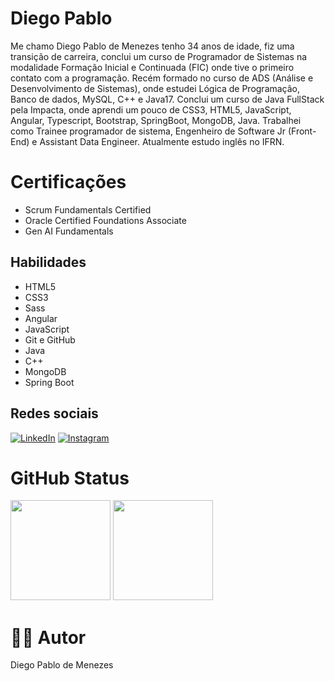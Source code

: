 # Diego Pablo

Me chamo Diego Pablo de Menezes tenho 34 anos de idade, fiz uma transição de carreira, conclui um curso de Programador de Sistemas na modalidade Formação Inicial e Continuada (FIC) onde tive o primeiro contato com a programação. Recém formado no curso de ADS (Análise e Desenvolvimento de Sistemas), onde estudei Lógica de Programação, Banco de dados, MySQL, C++ e Java17. Conclui um curso de Java FullStack pela Impacta, onde aprendi um pouco de CSS3, HTML5, JavaScript, Angular, Typescript, Bootstrap, SpringBoot, MongoDB, Java. Trabalhei como Trainee programador de sistema, Engenheiro de Software Jr (Front-End) e Assistant Data Engineer. Atualmente estudo inglês no IFRN.

# Certificações
- Scrum Fundamentals Certified
- Oracle Certified Foundations Associate
- Gen AI Fundamentals

  
## Habilidades 
- HTML5
- CSS3
- Sass
- Angular
- JavaScript
- Git e GitHub
- Java
- C++
- MongoDB
- Spring Boot


## Redes sociais
[![LinkedIn](https://img.shields.io/badge/LinkedIn-000?style=for-the-badge&logo=linkedin&logoColor=0E76A8)](https://www.linkedin.com/in/diego-pablo/)
[![Instagram](https://img.shields.io/badge/Instagram-000?style=for-the-badge&logo=instagram)](https://www.instagram.com/diego__pablo/)


# GitHub Status
<div>
  <a href="https://github.com/DiegoPablo2021"></a>
  <img height="160em" src="https://github-readme-stats.vercel.app/api?username=DiegoPablo2021&show_icons=true&theme=tokyonight&include_all_commits=true&count_private=true"/>
  <img height="160em" src="https://github-readme-stats.vercel.app/api/top-langs/?username=DiegoPablo2021&layout=compact&langs_count=7&theme=tokyonight"/>
</div>

# 👨‍💼 Autor

Diego Pablo de Menezes